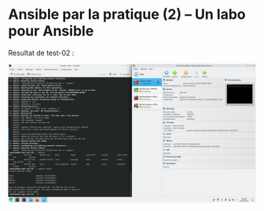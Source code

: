 # Ansible par la pratique (2) – Un labo pour Ansible

Resultat de test-02 :

![img](./img/Screenshot_20250323_200040.png)